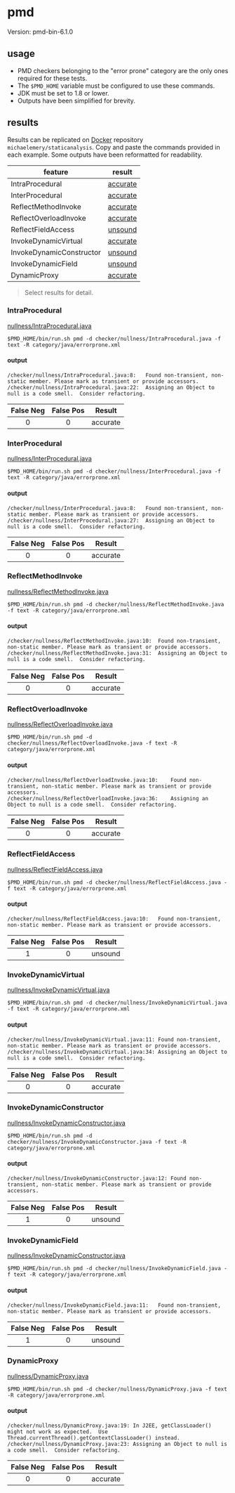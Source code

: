 # pmd

Version: pmd-bin-6.1.0

## usage

* PMD checkers belonging to the "error prone" category are the only ones required for these tests.
* The `$PMD_HOME` variable must be configured to use these commands.
* JDK must be set to 1.8 or lower.
* Outputs have been simplified for brevity.

## results

Results can be replicated on [Docker](https://docs.docker.com/docker-hub/) repository `michaelemery/staticanalysis`. Copy and paste the commands provided in each example. Some outputs have been reformatted for readability.

| feature | result |
| --- | :---: |
| IntraProcedural | [accurate](https://github.com/michaelemery/staticanalysis/blob/master/checker/nullness/pmd.md#IntraProcedural) |
| InterProcedural | [accurate](https://github.com/michaelemery/staticanalysis/blob/master/checker/nullness/pmd.md#InterProcedural) |
| ReflectMethodInvoke | [accurate](https://github.com/michaelemery/staticanalysis/blob/master/checker/nullness/pmd.md#ReflectMethodInvoke) |
| ReflectOverloadInvoke | [accurate](https://github.com/michaelemery/staticanalysis/blob/master/checker/nullness/pmd.md#ReflectOverloadInvoke) |
| ReflectFieldAccess | [unsound](https://github.com/michaelemery/staticanalysis/blob/master/checker/nullness/pmd.md#ReflectFieldAccess) |
| InvokeDynamicVirtual | [accurate](https://github.com/michaelemery/staticanalysis/blob/master/checker/nullness/pmd.md#InvokeDynamicVirtual) |
| InvokeDynamicConstructor | [unsound](https://github.com/michaelemery/staticanalysis/blob/master/checker/nullness/pmd.md#InvokeDynamicConstructor) |
| InvokeDynamicField | [unsound](https://github.com/michaelemery/staticanalysis/blob/master/checker/nullness/pmd.md#InvokeDynamicField) |
| DynamicProxy | [accurate](https://github.com/michaelemery/staticanalysis/blob/master/checker/nullness/pmd.md#DynamicProxy) |

> Select results for detail.

### IntraProcedural

[nullness/IntraProcedural.java](https://github.com/michaelemery/staticanalysis/blob/master/checker/nullness/IntraProcedural.java)

```
$PMD_HOME/bin/run.sh pmd -d checker/nullness/IntraProcedural.java -f text -R category/java/errorprone.xml
```

#### output

```
/checker/nullness/IntraProcedural.java:8:	Found non-transient, non-static member. Please mark as transient or provide accessors.
/checker/nullness/IntraProcedural.java:22:	Assigning an Object to null is a code smell.  Consider refactoring.
```

| False Neg | False Pos | Result | 
| :---: | :---: | :---: |
| 0 | 0 | accurate |

### InterProcedural

[nullness/InterProcedural.java](https://github.com/michaelemery/staticanalysis/blob/master/checker/nullness/InterProcedural.java)

```
$PMD_HOME/bin/run.sh pmd -d checker/nullness/InterProcedural.java -f text -R category/java/errorprone.xml
```

#### output

```
/checker/nullness/InterProcedural.java:8:	Found non-transient, non-static member. Please mark as transient or provide accessors.
/checker/nullness/InterProcedural.java:27:	Assigning an Object to null is a code smell.  Consider refactoring.
```

| False Neg | False Pos | Result | 
| :---: | :---: | :---: |
| 0 | 0 | accurate |

### ReflectMethodInvoke

[nullness/ReflectMethodInvoke.java](https://github.com/michaelemery/staticanalysis/blob/master/checker/nullness/ReflectMethodInvoke.java)

```
$PMD_HOME/bin/run.sh pmd -d checker/nullness/ReflectMethodInvoke.java -f text -R category/java/errorprone.xml
```

#### output

```
/checker/nullness/ReflectMethodInvoke.java:10:	Found non-transient, non-static member. Please mark as transient or provide accessors.
/checker/nullness/ReflectMethodInvoke.java:31:	Assigning an Object to null is a code smell.  Consider refactoring.
```

| False Neg | False Pos | Result | 
| :---: | :---: | :---: |
| 0 | 0 | accurate |

### ReflectOverloadInvoke

[nullness/ReflectOverloadInvoke.java](https://github.com/michaelemery/staticanalysis/blob/master/checker/nullness/ReflectOverloadInvoke.java)

```
$PMD_HOME/bin/run.sh pmd -d checker/nullness/ReflectOverloadInvoke.java -f text -R category/java/errorprone.xml
```

#### output

```
/checker/nullness/ReflectOverloadInvoke.java:10:	Found non-transient, non-static member. Please mark as transient or provide accessors.
/checker/nullness/ReflectOverloadInvoke.java:36:	Assigning an Object to null is a code smell.  Consider refactoring.
```

| False Neg | False Pos | Result | 
| :---: | :---: | :---: |
| 0 | 0 | accurate |

### ReflectFieldAccess

[nullness/ReflectFieldAccess.java](https://github.com/michaelemery/staticanalysis/blob/master/checker/nullness/ReflectFieldAccess.java)

```
$PMD_HOME/bin/run.sh pmd -d checker/nullness/ReflectFieldAccess.java -f text -R category/java/errorprone.xml
```

#### output

```
/checker/nullness/ReflectFieldAccess.java:10:	Found non-transient, non-static member. Please mark as transient or provide accessors.
```

| False Neg | False Pos | Result | 
| :---: | :---: | :---: |
| 1 | 0 | unsound |


### InvokeDynamicVirtual

[nullness/InvokeDynamicVirtual.java](https://github.com/michaelemery/staticanalysis/blob/master/checker/nullness/InvokeDynamicVirtual.java)

```
$PMD_HOME/bin/run.sh pmd -d checker/nullness/InvokeDynamicVirtual.java -f text -R category/java/errorprone.xml
```

#### output

```
/checker/nullness/InvokeDynamicVirtual.java:11:	Found non-transient, non-static member. Please mark as transient or provide accessors.
/checker/nullness/InvokeDynamicVirtual.java:34:	Assigning an Object to null is a code smell.  Consider refactoring.
```

| False Neg | False Pos | Result | 
| :---: | :---: | :---: |
| 0 | 0 | accurate |

### InvokeDynamicConstructor

[nullness/InvokeDynamicConstructor.java](https://github.com/michaelemery/staticanalysis/blob/master/checker/nullness/InvokeDynamicConstructor.java)

```
$PMD_HOME/bin/run.sh pmd -d checker/nullness/InvokeDynamicConstructor.java -f text -R category/java/errorprone.xml
```

#### output

```
/checker/nullness/InvokeDynamicConstructor.java:12:	Found non-transient, non-static member. Please mark as transient or provide accessors.
```

| False Neg | False Pos | Result | 
| :---: | :---: | :---: |
| 1 | 0 | unsound |

### InvokeDynamicField

[nullness/InvokeDynamicConstructor.java](https://github.com/michaelemery/staticanalysis/blob/master/checker/nullness/InvokeDynamicField.java)

```
$PMD_HOME/bin/run.sh pmd -d checker/nullness/InvokeDynamicField.java -f text -R category/java/errorprone.xml
```

#### output

```
/checker/nullness/InvokeDynamicField.java:11:	Found non-transient, non-static member. Please mark as transient or provide accessors.
```

| False Neg | False Pos | Result | 
| :---: | :---: | :---: |
| 1 | 0 | unsound |

### DynamicProxy

[nullness/DynamicProxy.java](https://github.com/michaelemery/staticanalysis/blob/master/checker/nullness/DynamicProxy.java)

```
$PMD_HOME/bin/run.sh pmd -d checker/nullness/DynamicProxy.java -f text -R category/java/errorprone.xml
```

#### output

```
/checker/nullness/DynamicProxy.java:19:	In J2EE, getClassLoader() might not work as expected.  Use Thread.currentThread().getContextClassLoader() instead.
/checker/nullness/DynamicProxy.java:23:	Assigning an Object to null is a code smell.  Consider refactoring.
```

| False Neg | False Pos | Result | 
| :---: | :---: | :---: |
| 0 | 0 | accurate |
